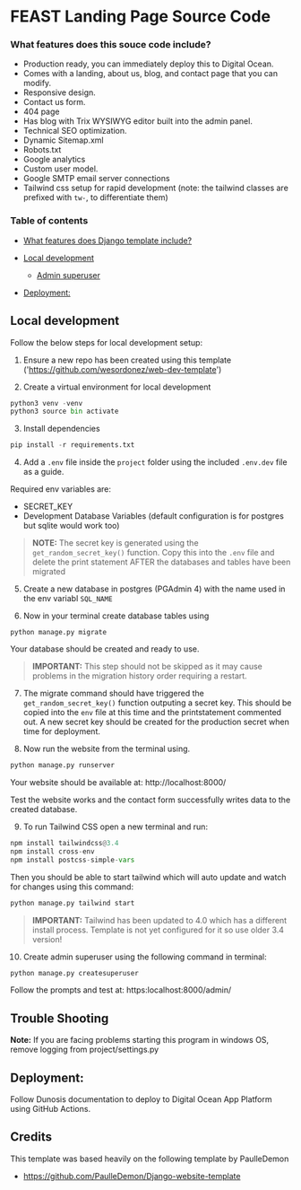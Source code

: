 # FEAST Landing Page Source Code

### What features does this souce code include?
- Production ready, you can immediately deploy this to Digital Ocean.
- Comes with a landing, about us, blog, and contact page that you can modify.
- Responsive design.
- Contact us form.
- 404 page
- Has blog with Trix WYSIWYG editor built into the admin panel.
- Technical SEO optimization.
- Dynamic Sitemap.xml
- Robots.txt
- Google analytics
- Custom user model.
- Google SMTP email server connections
- Tailwind css setup for rapid development (note: the tailwind classes are prefixed with `tw-`, to differentiate them)

### Table of contents

  - [What features does Django template include?](#what-features-does-django-template-include)
  
- [Local development](#local-development)
  - [Admin superuser](#admin-superuser)
- [Deployment:](#deployment)


## Local development

Follow the below steps for local development setup:

1. Ensure a new repo has been created using this template ('https://github.com/wesordonez/web-dev-template')

2. Create a virtual environment for local development

```py
python3 venv -venv
python3 source bin activate
```

3. Install dependencies

```py
pip install -r requirements.txt
```

4. Add a `.env` file inside the `project` folder using the included `.env.dev` file as a guide.

Required env variables are:
- SECRET_KEY
- Development Database Variables (default configuration is for postgres but sqlite would work too)

> **NOTE:** The secret key is generated using the `get_random_secret_key()` function. Copy this into the `.env` file and delete the print statement AFTER the databases and tables have been migrated

5. Create a new database in postgres (PGAdmin 4) with the name used in the env variabl `SQL_NAME`

6. Now in your terminal create database tables using

```
python manage.py migrate
```
Your database should be created and ready to use.

> **IMPORTANT:** This step should not be skipped as it may cause problems in the migration history order requiring a restart.

7. The migrate command should have triggered the `get_random_secret_key()` function outputing a secret key. This should be copied into the `env` file at this time and the printstatement commented out. A new secret key should be created for the production secret when time for deployment. 

8. Now run the website from the terminal using.

```py
python manage.py runserver
```
Your website should be available at: http://localhost:8000/

Test the website works and the contact form successfully writes data to the created database.

9. To run Tailwind CSS open a new terminal and run:
```py
npm install tailwindcss@3.4
npm install cross-env
npm install postcss-simple-vars
```
Then you should be able to start tailwind which will auto update and watch for changes using this command:
```py
python manage.py tailwind start
```
> **IMPORTANT:** Tailwind has been updated to 4.0 which has a different install process. Template is not yet configured for it so use older 3.4 version! 

10. Create admin superuser using the following command in terminal:
```py
python manage.py createsuperuser
```

Follow the prompts and test at: https:localhost:8000/admin/

## Trouble Shooting
**Note:** If you are facing problems starting this program in windows OS, remove logging from project/settings.py

## Deployment:

Follow Dunosis documentation to deploy to Digital Ocean App Platform using GitHub Actions. 

## Credits
This template was based heavily on the following template by PaulleDemon
- https://github.com/PaulleDemon/Django-website-template
